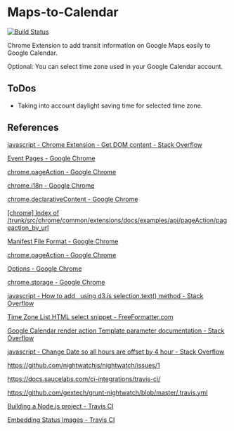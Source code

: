 # Maps-to-Calendar

[![Build Status](https://travis-ci.org/takatama/chrome-google-maps-to-calendar.svg?branch=master)](https://travis-ci.org/takatama/chrome-google-maps-to-calendar)

Chrome Extension to add transit information on Google Maps easily to Google Calendar.

Optional: You can select time zone used in your Google Calendar account.

## ToDos

- Taking into account daylight saving time for selected time zone.

## References

[javascript - Chrome Extension - Get DOM content - Stack Overflow](http://stackoverflow.com/questions/19758028/chrome-extension-get-dom-content)

[Event Pages - Google Chrome](https://developer.chrome.com/extensions/event_pages)

[chrome.pageAction - Google Chrome](https://developer.chrome.com/extensions/pageAction)

[chrome.i18n - Google Chrome](https://developer.chrome.com/extensions/i18n)

[chrome.declarativeContent - Google Chrome](https://developer.chrome.com/extensions/declarativeContent)

[[chrome] Index of /trunk/src/chrome/common/extensions/docs/examples/api/pageAction/pageaction_by_url](http://src.chromium.org/viewvc/chrome/trunk/src/chrome/common/extensions/docs/examples/api/pageAction/pageaction_by_url/)

[Manifest File Format - Google Chrome](https://developer.chrome.com/extensions/manifest)

[chrome.pageAction - Google Chrome](https://developer.chrome.com/extensions/pageAction)

[Options - Google Chrome](https://developer.chrome.com/extensions/optionsV2)

[chrome.storage - Google Chrome](https://developer.chrome.com/extensions/storage)

[javascript - How to add &nbsp; using d3.js selection.text() method - Stack Overflow](http://stackoverflow.com/questions/12882885/how-to-add-nbsp-using-d3-js-selection-text-method)

[Time Zone List HTML select snippet - FreeFormatter.com](http://www.freeformatter.com/time-zone-list-html-select.html)

[Google Calendar render action Template parameter documentation - Stack Overflow](http://stackoverflow.com/questions/22757908/google-calendar-render-action-template-parameter-documentation)

[javascript - Change Date so all hours are offset by 4 hour - Stack Overflow](http://stackoverflow.com/questions/8750001/change-date-so-all-hours-are-offset-by-4-hour)

https://github.com/nightwatchjs/nightwatch/issues/1

https://docs.saucelabs.com/ci-integrations/travis-ci/

https://github.com/gextech/grunt-nightwatch/blob/master/.travis.yml

[Building a Node.js project - Travis CI](http://docs.travis-ci.com/user/languages/javascript-with-nodejs/)

[Embedding Status Images - Travis CI](http://docs.travis-ci.com/user/status-images/)


